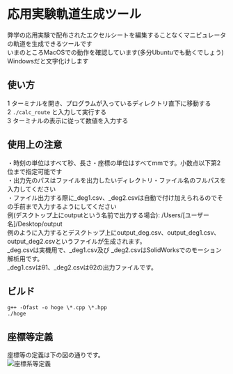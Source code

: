 # 応用実験軌道生成ツール
弊学の応用実験で配布されたエクセルシートを編集することなくマニピュレータの軌道を生成できるツールです  
いまのところMacOSでの動作を確認しています(多分Ubuntuでも動くでしょう)  
Windowsだと文字化けします
## 使い方
1 ターミナルを開き、プログラムが入っているディレクトリ直下に移動する  
2 `./calc_route` と入力して実行する   
3 ターミナルの表示に従って数値を入力する
## 使用上の注意
・時刻の単位はすべて秒、長さ・座標の単位はすべてmmです。小数点以下第2位まで指定可能です  
・出力先のパスはファイルを出力したいディレクトリ・ファイル名のフルパスを入力してください  
・ファイル出力する際に_deg1.csv、_deg2.csvは自動で付け加えられるのでその手前まで入力するようにしてください  
 例(デスクトップ上にoutputという名前で出力する場合): /Users/\[ユーザー名\]/Desktop/output  
 例のように入力するとデスクトップ上にoutput_deg.csv、output_deg1.csv、output_deg2.csvというファイルが生成されます。  
  \_deg.csvは実機用で、\_deg1.csv及び  \_deg2.csvはSolidWorksでのモーション解析用です。  
    \_deg1.csvはθ1、\_deg2.csvはθ2の出力ファイルです。  
## ビルド
`g++ -Ofast -o hoge \*.cpp \*.hpp`   
`./hoge`
## 座標等定義
座標等の定義は下の図の通りです。  
![座標系等定義](https://user-images.githubusercontent.com/57407826/70992095-3cb46180-210c-11ea-89bb-fb063a3ec047.jpg)
